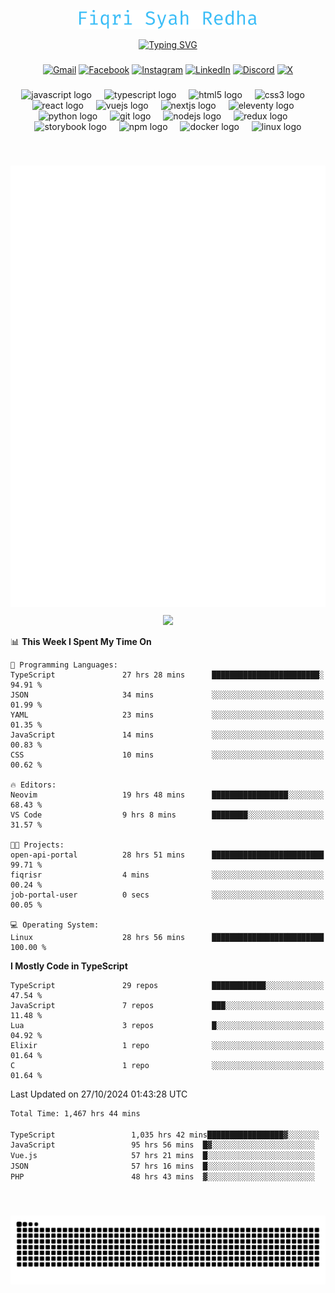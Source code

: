 <p align="center">
  <img src="./assets/name.svg" height="30" alt="Fiqri Syah Redha" />
</p>

<p align="center">
  <a href="https://git.io/typing-svg"><img src="https://readme-typing-svg.demolab.com?font=Fira+Code&pause=1000&center=true&vCenter=true&random=false&width=435&lines=Mid-Level+Frontend+Engineer;2%2B+years+experience;Always+learning+new+things" alt="Typing SVG" /></a>
</p>

###

<div align="center">

[![Gmail](https://img.shields.io/badge/Gmail-D14836?logo=gmail&logoColor=white)](mailto:fiqrisyahredha@gmail.com)
[![Facebook](https://img.shields.io/badge/Facebook-%231877F2.svg?logo=Facebook&logoColor=white)](https://www.facebook.com/fiqrisyahredha)
[![Instagram](https://img.shields.io/badge/Instagram-%23E4405F.svg?logo=Instagram&logoColor=white)](https://instagram.com/fiqrisyahredha)
[![LinkedIn](https://img.shields.io/badge/Linkedin-%230077B5.svg?logo=linkedin&logoColor=white)](https://www.linkedin.com/in/fiqrisyahredha)
[![Discord](https://img.shields.io/badge/Discord-%235865F2.svg?&logo=discord&logoColor=white)](https://discordapp.com/users/484183499050582027)
[![X](https://img.shields.io/badge/X-%23000000.svg?logo=X&logoColor=white)](https://x.com/fiqrisyahredha)

</div>

###

<div align="center">
  <img src="https://cdn.jsdelivr.net/gh/devicons/devicon/icons/javascript/javascript-original.svg" height="32" alt="javascript logo"  />
  <img width="12" />
  <img src="https://cdn.jsdelivr.net/gh/devicons/devicon/icons/typescript/typescript-original.svg" height="32" alt="typescript logo"  />
  <img width="12" />
  <img src="https://cdn.jsdelivr.net/gh/devicons/devicon/icons/html5/html5-original.svg" height="32" alt="html5 logo"  />
  <img width="12" />
  <img src="https://cdn.jsdelivr.net/gh/devicons/devicon/icons/css3/css3-original.svg" height="32" alt="css3 logo"  />
  <img width="12" />
  <img src="https://cdn.jsdelivr.net/gh/devicons/devicon/icons/react/react-original.svg" height="32" alt="react logo"  />
  <img width="12" />
  <img src="https://cdn.jsdelivr.net/gh/devicons/devicon/icons/vuejs/vuejs-original.svg" height="32" alt="vuejs logo"  />
  <img width="12" />
  <img src="https://cdn.jsdelivr.net/gh/devicons/devicon/icons/nextjs/nextjs-original.svg" height="32" alt="nextjs logo"  />
  <img width="12" />
  <img src="https://cdn.jsdelivr.net/gh/devicons/devicon/icons/eleventy/eleventy-original.svg" height="32" alt="eleventy logo"  />
  <img width="12" />
  <img src="https://cdn.jsdelivr.net/gh/devicons/devicon/icons/python/python-original.svg" height="32" alt="python logo"  />
  <img width="12" />
  <img src="https://cdn.jsdelivr.net/gh/devicons/devicon/icons/git/git-original.svg" height="32" alt="git logo"  />
  <img width="12" />
  <img src="https://cdn.jsdelivr.net/gh/devicons/devicon/icons/nodejs/nodejs-original.svg" height="32" alt="nodejs logo"  />
  <img width="12" />
  <img src="https://cdn.jsdelivr.net/gh/devicons/devicon/icons/redux/redux-original.svg" height="32" alt="redux logo"  />
  <img width="12" />
  <img src="https://cdn.jsdelivr.net/gh/devicons/devicon/icons/storybook/storybook-original.svg" height="32" alt="storybook logo"  />
  <img width="12" />
  <img src="https://cdn.jsdelivr.net/gh/devicons/devicon/icons/npm/npm-original-wordmark.svg" height="32" alt="npm logo"  />
  <img width="12" />
  <img src="https://cdn.jsdelivr.net/gh/devicons/devicon/icons/docker/docker-original.svg" height="32" alt="docker logo"  />
  <img width="12" />
  <img src="https://cdn.jsdelivr.net/gh/devicons/devicon/icons/linux/linux-original.svg" height="32" alt="linux logo"  />
</div>

###

<br clear="both">

<!--START_SECTION:metrics-->

<p align="center" style="margin-bottom: 10px;"><img src="./github-metrics.svg" alt="Metrics"></p>

<!--END_SECTION:metrics-->

<div align="center">
  <img src="https://github-readme-streak-stats.herokuapp.com/?user=fiqrisr&theme=ayu-mirage&hide_border=false" height="160" />
</div>

<!--START_SECTION:waka1-->

📊 **This Week I Spent My Time On**

```text
💬 Programming Languages:
TypeScript               27 hrs 28 mins      ████████████████████████░   94.91 %
JSON                     34 mins             ░░░░░░░░░░░░░░░░░░░░░░░░░   01.99 %
YAML                     23 mins             ░░░░░░░░░░░░░░░░░░░░░░░░░   01.35 %
JavaScript               14 mins             ░░░░░░░░░░░░░░░░░░░░░░░░░   00.83 %
CSS                      10 mins             ░░░░░░░░░░░░░░░░░░░░░░░░░   00.62 %

🔥 Editors:
Neovim                   19 hrs 48 mins      █████████████████░░░░░░░░   68.43 %
VS Code                  9 hrs 8 mins        ████████░░░░░░░░░░░░░░░░░   31.57 %

🐱‍💻 Projects:
open-api-portal          28 hrs 51 mins      █████████████████████████   99.71 %
fiqrisr                  4 mins              ░░░░░░░░░░░░░░░░░░░░░░░░░   00.24 %
job-portal-user          0 secs              ░░░░░░░░░░░░░░░░░░░░░░░░░   00.05 %

💻 Operating System:
Linux                    28 hrs 56 mins      █████████████████████████   100.00 %
```

**I Mostly Code in TypeScript**

```text
TypeScript               29 repos            ████████████░░░░░░░░░░░░░   47.54 %
JavaScript               7 repos             ███░░░░░░░░░░░░░░░░░░░░░░   11.48 %
Lua                      3 repos             █░░░░░░░░░░░░░░░░░░░░░░░░   04.92 %
Elixir                   1 repo              ░░░░░░░░░░░░░░░░░░░░░░░░░   01.64 %
C                        1 repo              ░░░░░░░░░░░░░░░░░░░░░░░░░   01.64 %
```

Last Updated on 27/10/2024 01:43:28 UTC

<!--END_SECTION:waka1-->

<!--START_SECTION:waka2-->

```txt
Total Time: 1,467 hrs 44 mins

TypeScript                 1,035 hrs 42 mins█████████████████▓░░░░░░░   70.00 %
JavaScript                 95 hrs 56 mins  █▓░░░░░░░░░░░░░░░░░░░░░░░   06.48 %
Vue.js                     57 hrs 21 mins  █░░░░░░░░░░░░░░░░░░░░░░░░   03.88 %
JSON                       57 hrs 16 mins  █░░░░░░░░░░░░░░░░░░░░░░░░   03.87 %
PHP                        48 hrs 43 mins  ▓░░░░░░░░░░░░░░░░░░░░░░░░   03.29 %
```

<!--END_SECTION:waka2-->

<br clear="both">

###

<img src="https://raw.githubusercontent.com/fiqrisr/fiqrisr/output/snake.svg" alt="Snake animation" />

###
